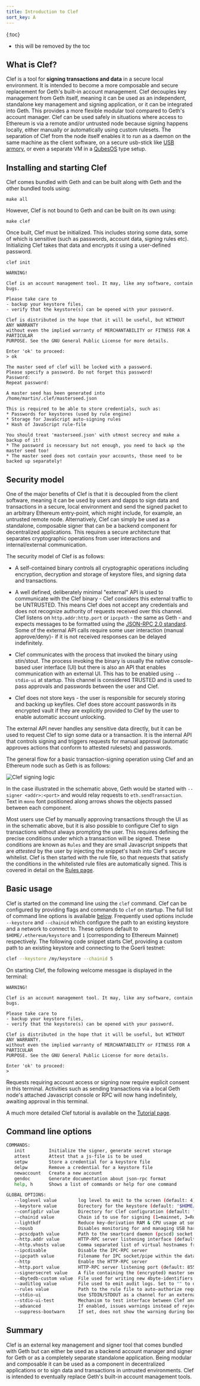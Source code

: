 ```yaml
---
title: Introduction to Clef
sort_key: A
---
```


{:toc}
-   this will be removed by the toc
  
## What is Clef?

Clef is a tool for **signing transactions and data** in a secure local environment. 
It is intended to become a more composable and secure replacement for Geth's built-in 
account management. Clef decouples key management from Geth itself, meaning it can be 
used as an independent, standalone key management and signing application, or it
can be integrated into Geth. This provides a more flexible modular tool compared to 
Geth's account manager. Clef can be used safely in situations where access to Ethereum is 
via a remote and/or untrusted node because signing happens locally, either manually or 
automatically using custom rulesets. The separation of Clef from the node itself enables it 
to run as a daemon on the same machine as the client software, on a secure usb-stick like 
[USB armory](https://inversepath.com/usbarmory), or even a separate VM in a 
[QubesOS](https://www.qubes-os.org/) type setup.

## Installing and starting Clef

Clef comes bundled with Geth and can be built along with Geth and the other bundled tools using:

`make all`

However, Clef is not bound to Geth and can be built on its own using:

`make clef`

Once built, Clef must be initialized. This includes storing some data, some of which is sensitive 
(such as passwords, account data, signing rules etc). Initializing Clef takes that data and 
encrypts it using a user-defined password.

`clef init`

```terminal
WARNING!

Clef is an account management tool. It may, like any software, contain bugs.

Please take care to
- backup your keystore files,
- verify that the keystore(s) can be opened with your password.

Clef is distributed in the hope that it will be useful, but WITHOUT ANY WARRANTY
without even the implied warranty of MERCHANTABILITY or FITNESS FOR A PARTICULAR
PURPOSE. See the GNU General Public License for more details.

Enter 'ok' to proceed:
> ok

The master seed of clef will be locked with a password.
Please specify a password. Do not forget this password!
Password:
Repeat password:

A master seed has been generated into /home/martin/.clef/masterseed.json

This is required to be able to store credentials, such as:
* Passwords for keystores (used by rule engine)
* Storage for JavaScript auto-signing rules
* Hash of JavaScript rule-file

You should treat 'masterseed.json' with utmost secrecy and make a backup of it!
* The password is necessary but not enough, you need to back up the master seed too!
* The master seed does not contain your accounts, those need to be backed up separately!
```

## Security model

One of the major benefits of Clef is that it is decoupled from the client software, 
meaning it can be used by users and dapps to sign data and transactions in a secure, 
local environment and send the signed packet to an arbitrary Ethereum entry-point, which 
might include, for example, an untrusted remote node. Alternatively, Clef can simply be
used as a standalone, composable signer that can be a backend component for decentralized 
applications. This requires a secure architecture that separates cryptographic operations 
from user interactions and internal/external communication.

The security model of Clef is as follows:

* A self-contained binary controls all cryptographic operations including encryption, 
  decryption and storage of keystore files, and signing data and transactions.

* A well defined, deliberately minimal "external" API is used to communicate with the 
  Clef binary - Clef considers this external traffic to be UNTRUSTED. This means Clef 
  does not accept any credentials and does not recognize authority of requests received 
  over this channel. Clef listens on `http.addr:http.port` or `ipcpath` - the same as Geth - 
  and expects messages to be formatted using the [JSON-RPC 2.0 standard](https://www.jsonrpc.org/specification). 
  Some of the external API calls require some user interaction (manual approve/deny)- if it is 
  not received responses can be delayed indefinitely.

* Clef communicates with the process that invoked the binary using stin/stout. The process 
  invoking the binary is usually the native console-based user interface (UI) but there is 
  also an API that enables communication with an external UI. This has to be enabled using `--stdio-ui` 
  at startup. This channel is considered TRUSTED and is used to pass approvals and passwords between 
  the user and Clef. 

* Clef does not store keys - the user is responsible for securely storing and backing up keyfiles. 
  Clef does store account passwords in its encrypted vault if they are explicitly provided to 
  Clef by the user to enable automatic account unlocking.

The external API never handles any sensitive data directly, but it can be used to request Clef to
sign some data or a transaction. It is the internal API that controls signing and triggers requests for
manual approval (automatic approves actions that conform to attested rulesets) and passwords.

The general flow for a basic transaction-signing operation using Clef and an Ethereum node such as 
Geth is as follows:

![Clef signing logic](/static/images/clef_sign_flow.png)

In the case illustrated in the schematic above, Geth would be started with `--signer <addr>:<port>` and 
would relay requests to `eth.sendTransaction`. Text in `mono` font positioned along arrows shows the objects
passed between each component.

Most users use Clef by manually approving transactions through the UI as in the schematic above, but it is also
possible to configure Clef to sign transactions without always prompting the user. This requires defining the
precise conditions under which a transaction will be signed. These conditions are known as `Rules` and they are 
small Javascript snippets that are *attested* by the user by injecting the snippet's hash into Clef's secure
whitelist. Clef is then started with the rule file, so that requests that satisfy the conditions in the whitelisted
rule files are automatically signed. This is covered in detail on the [Rules page](/docs/_clef/Rules.md).


## Basic usage

Clef is started on the command line using the `clef` command. Clef can be configured by providing flags and 
commands to `clef` on startup. The full list of command line options is available [below](#command-line-options).
Frequently used options include `--keystore` and `--chainid` which configure the path to an existing keystore
and a network to connect to. These options default to `$HOME/.ethereum/keystore` and `1` (corresponding to
Ethereum Mainnet) respectively. The following code snippet starts Clef, providing a custom path to an existing 
keystore and connecting to the Goerli testnet:

```sh
clef --keystore /my/keystore --chainid 5
```

On starting Clef, the following welcome messgae is displayed in the terminal:

```terminal
WARNING!

Clef is an account management tool. It may, like any software, contain bugs.

Please take care to
- backup your keystore files,
- verify that the keystore(s) can be opened with your password.

Clef is distributed in the hope that it will be useful, but WITHOUT ANY WARRANTY.
without even the implied warranty of MERCHANTABILITY or FITNESS FOR A PARTICULAR
PURPOSE. See the GNU General Public License for more details.

Enter 'ok' to proceed:
>
```

Requests requiring account access or signing now require explicit consent in this terminal.
Activities such as sending transactions via a local Geth node's attached Javascript console or
RPC will now hang indefinitely, awaiting approval in this terminal.

A much more detailed Clef tutorial is available on the [Tutorial page](/docs/clef/tutorial).


## Command line options

```sh
COMMANDS:
   init         Initialize the signer, generate secret storage
   attest       Attest that a js-file is to be used
   setpw        Store a credential for a keystore file
   delpw        Remove a credential for a keystore file
   newaccount   Create a new account
   gendoc       Generate documentation about json-rpc format
   help, h      Shows a list of commands or help for one command

GLOBAL OPTIONS:
   --loglevel value        log level to emit to the screen (default: 4)
   --keystore value        Directory for the keystore (default: "$HOME/.ethereum/keystore")
   --configdir value       Directory for Clef configuration (default: "$HOME/.clef")
   --chainid value         Chain id to use for signing (1=mainnet, 3=Ropsten, 4=Rinkeby, 5=Goerli) (default: 1)
   --lightkdf              Reduce key-derivation RAM & CPU usage at some expense of KDF strength
   --nousb                 Disables monitoring for and managing USB hardware wallets
   --pcscdpath value       Path to the smartcard daemon (pcscd) socket file (default: "/run/pcscd/pcscd.comm")
   --http.addr value       HTTP-RPC server listening interface (default: "localhost")
   --http.vhosts value     Comma separated list of virtual hostnames from which to accept requests (server enforced). Accepts '*' wildcard. (default: "localhost")
   --ipcdisable            Disable the IPC-RPC server
   --ipcpath value         Filename for IPC socket/pipe within the datadir (explicit paths escape it)
   --http                  Enable the HTTP-RPC server
   --http.port value       HTTP-RPC server listening port (default: 8550)
   --signersecret value    A file containing the (encrypted) master seed to encrypt Clef data, e.g. keystore credentials and ruleset hash
   --4bytedb-custom value  File used for writing new 4byte-identifiers submitted via API (default: "./4byte-custom.json")
   --auditlog value        File used to emit audit logs. Set to "" to disable (default: "audit.log")
   --rules value           Path to the rule file to auto-authorize requests with
   --stdio-ui              Use STDIN/STDOUT as a channel for an external UI. This means that an STDIN/STDOUT is used for RPC-communication with a e.g. a graphical user interface, and can be used when Clef is started by an external process.
   --stdio-ui-test         Mechanism to test interface between Clef and UI. Requires 'stdio-ui'.
   --advanced              If enabled, issues warnings instead of rejections for suspicious requests. Default off
   --suppress-bootwarn     If set, does not show the warning during boot
```

## Summary

Clef is an external key management and signer tool that comes bundled with Geth but can either be used 
as a backend account manager and signer for Geth or as a completely separate standalone application. Being 
modular and composable it can be used as a component in decentralized applications or to sign data and
transactions in untrusted environments. Clef is intended to eventually replace Geth's built-in account
management tools.
